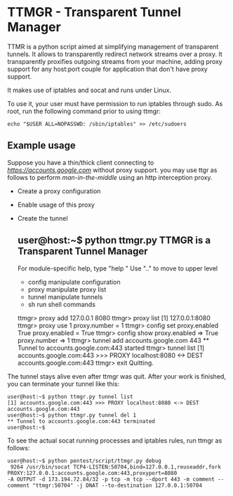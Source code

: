 TTMGR - Transparent Tunnel Manager
==================================

TTMR is a python script aimed at simplifying management of transparent tunnels. It allows to transparently redirect network streams over a proxy. It transparently proxifies outgoing streams from your machine, adding proxy support for any host:port couple for application that don't have proxy support.

It makes use of iptables and socat and runs under Linux.

To use it, your user must have permission to run iptables through sudo. As root, run the following command prior to using ttmgr:

	echo "$USER ALL=NOPASSWD: /sbin/iptables" >> /etc/sudoers

Example usage
-------------

Suppose you have a thin/thick client connecting to *https://accounts.google.com* without proxy support. you may use ttgr as follows to perform *man-in-the-middle* using an http interception proxy.

- Create a proxy configuration
- Enable usage of this proxy
- Create the tunnel


	user@host:~$ python ttmgr.py 
	TTMGR is a Transparent Tunnel Manager
	-------------------------------------

	For module-specific help, type "help <module>"
	Use ".." to move to upper level

	- config          manipulate configuration
	- proxy           manipulate proxy list
	- tunnel          manipulate tunnels
	- sh              run shell commands

	ttmgr> proxy add 127.0.0.1 8080
	ttmgr> proxy list
	[1] 127.0.0.1:8080  
	ttmgr> proxy use 1
	proxy.number = 1
	ttmgr> config set proxy.enabled True
	proxy.enabled = True
	ttmgr> config show
	proxy.enabled	=> True
	proxy.number	=> 1
	ttmgr> tunnel add accounts.google.com 443
	** Tunnel to accounts.google.com:443 started
	ttmgr> tunnel list
	[1] accounts.google.com:443 >>> PROXY localhost:8080 <-> DEST accounts.google.com:443
	ttmgr> exit
	Quitting.

The tunnel stays alive even after ttmgr was quit. After your work is finished, you can terminate your tunnel like this:

	user@host:~$ python ttmgr.py tunnel list
	[1] accounts.google.com:443 >>> PROXY localhost:8080 <-> DEST accounts.google.com:443
	user@host:~$ python ttmgr.py tunnel del 1
	** Tunnel to accounts.google.com:443 terminated
	user@host:~$

To see the actual socat running processes and iptables rules, run ttmgr as follows:

	user@host:~$ python pentest/script/ttmgr.py debug
	 9264 /usr/bin/socat TCP4-LISTEN:50704,bind=127.0.0.1,reuseaddr,fork PROXY:127.0.0.1:accounts.google.com:443,proxyport=8080
	-A OUTPUT -d 173.194.72.84/32 -p tcp -m tcp --dport 443 -m comment --comment "ttmgr:50704" -j DNAT --to-destination 127.0.0.1:50704


